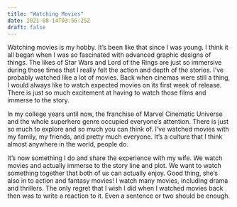```yaml
---
title: "Watching Movies"
date: 2021-08-14T03:56:25Z
draft: false
---
```


Watching movies is my hobby. It’s been like that since I was young. I think it all began when I was so fascinated with advanced graphic designs of things. The likes of Star Wars and Lord of the Rings are just so immersive during those times that I really felt the action and depth of the stories. I’ve probably watched like a lot of movies. Back when cinemas were still a thing, I would always like to watch expected movies on its first week of release. There is just so much excitement at having to watch those films and immerse to the story. 

In my college years until now, the franchise of Marvel Cinematic Universe and the whole superhero genre occupied everyone’s attention. There is just so much to explore and so much you can think of. I’ve watched movies with my family, my friends, and pretty much everyone. It’s a culture that I think almost anywhere in the world, people do.

It’s now something I do and share the experience with my wife. We watch movies and actually immerse to the story line and plot. We want to watch something together that both of us can actually enjoy. Good thing, she’s also in to action and fantasy movies! I watch many movies, including drama and thrillers. The only regret that I wish I did when I watched movies back then was to write a reaction to it. Even a sentence or two should be enough.